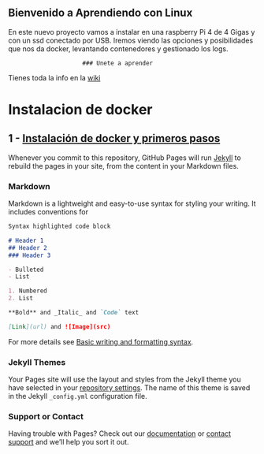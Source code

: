 ## Bienvenido a Aprendiendo con Linux

En este nuevo proyecto vamos a instalar en una raspberry Pi 4 de 4 Gigas y con un ssd conectado por USB. Iremos viendo las opciones y posibilidades que nos da docker, levantando contenedores y gestionado los logs. 


                         ### Unete a aprender
                         
                         
Tienes toda la info en la [wiki](https://github.com/osckarsevilla/docker_raspberryPi/wiki)

# Instalacion de docker

## 1 - [Instalación de docker y primeros pasos](https://github.com/osckarsevilla/docker_raspberryPi/wiki/1--Instalaci%C3%B3n-de-docker-y-docker-compose-en-Raspberry-Pi-4)

Whenever you commit to this repository, GitHub Pages will run [Jekyll](https://jekyllrb.com/) to rebuild the pages in your site, from the content in your Markdown files.

### Markdown

Markdown is a lightweight and easy-to-use syntax for styling your writing. It includes conventions for

```markdown
Syntax highlighted code block

# Header 1
## Header 2
### Header 3

- Bulleted
- List

1. Numbered
2. List

**Bold** and _Italic_ and `Code` text

[Link](url) and ![Image](src)
```

For more details see [Basic writing and formatting syntax](https://docs.github.com/en/github/writing-on-github/getting-started-with-writing-and-formatting-on-github/basic-writing-and-formatting-syntax).

### Jekyll Themes

Your Pages site will use the layout and styles from the Jekyll theme you have selected in your [repository settings](https://github.com/osckarsevilla/docker_raspberryPi/settings/pages). The name of this theme is saved in the Jekyll `_config.yml` configuration file.

### Support or Contact

Having trouble with Pages? Check out our [documentation](https://docs.github.com/categories/github-pages-basics/) or [contact support](https://support.github.com/contact) and we’ll help you sort it out.
